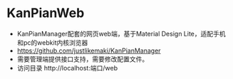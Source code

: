 # KanPianWeb
* KanPianManager配套的网页web端，基于Material Design Lite，适配手机和pc的webkit内核浏览器
* https://github.com/justlikemaki/KanPianManager
* 需要管理端提供接口支持，需要修改配置文件。
* 访问目录 http://localhost:端口/web
